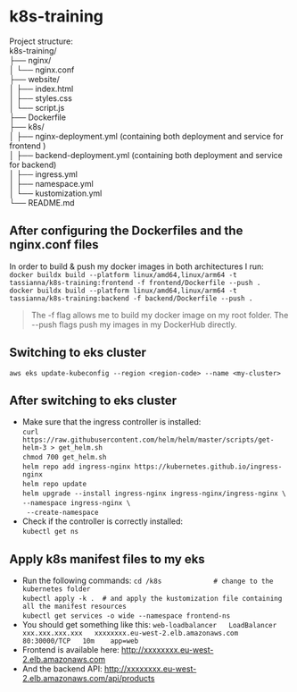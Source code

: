 # k8s-training
Project structure: <br>
k8s-training/ <br>
├── nginx/ <br>
│   └── nginx.conf <br>
├── website/ <br>
│   ├── index.html <br>
│   ├── styles.css <br>
│   └── script.js <br>
├── Dockerfile <br>
├── k8s/ <br>
│   ├── nginx-deployment.yml (containing both deployment and service for frontend ) <br>
│   ├── backend-deployment.yml (containing both deployment and service for backend) <br>
│   ├── ingress.yml <br>
│   ├── namespace.yml <br>
│   └── kustomization.yml <br>
└── README.md <br>

## After configuring the Dockerfiles and the nginx.conf files
In order to build & push my docker images in both architectures I run: <br>
`docker buildx build --platform linux/amd64,linux/arm64 -t tassianna/k8s-training:frontend -f frontend/Dockerfile --push .` <br>
`docker buildx build --platform linux/amd64,linux/arm64 -t tassianna/k8s-training:backend -f backend/Dockerfile --push .` <br>

> The -f flag allows me to build my docker image on my root folder.
> The --push flags push my images in my DockerHub directly.

## Switching to eks cluster
`aws eks update-kubeconfig --region <region-code> --name <my-cluster>` <br>

## After switching to eks cluster
* Make sure that the ingress controller is installed:   <br>
`curl https://raw.githubusercontent.com/helm/helm/master/scripts/get-helm-3 > get_helm.sh` <br>
`chmod 700 get_helm.sh` <br>
`helm repo add ingress-nginx https://kubernetes.github.io/ingress-nginx` <br>
`helm repo update` <br>
`helm upgrade --install ingress-nginx ingress-nginx/ingress-nginx \` <br>
  `--namespace ingress-nginx \` <br>
 ` --create-namespace` <br>
* Check if the controller is correctly installed:  <br>
`kubectl get ns` <br>

## Apply k8s manifest files to my eks
* Run the following commands:
`cd /k8s             # change to the kubernetes folder` <br>
`kubectl apply -k .  # and apply the kustomization file containing all the manifest resources` <br>
`kubectl get services -o wide --namespace frontend-ns` <br>
* You should get something like this:
`web-loadbalancer   LoadBalancer   xxx.xxx.xxx.xxx   xxxxxxxx.eu-west-2.elb.amazonaws.com    80:30000/TCP   10m    app=web` <br>
* Frontend is available here: http://xxxxxxxx.eu-west-2.elb.amazonaws.com 
* And the backend API: http://xxxxxxxx.eu-west-2.elb.amazonaws.com/api/products
